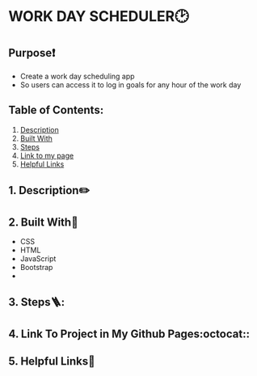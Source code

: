 # WORK DAY SCHEDULER🕑

## Purpose❗
 * Create a work day scheduling app 
 * So users can access it to log in goals for any hour of the work day

  ## Table of Contents:
1. [ Description ](#desc)
2. [ Built With ](#built-with)
3. [ Steps ](#steps)
4. [ Link to my page ](#link-to-my-page)
5. [ Helpful Links ](#help)


<a name="desc"></a>
## 1. Description✏️

<a name="built-with"></a>
## 2. Built With🔨
 * CSS
 * HTML
 * JavaScript
 * Bootstrap
 * 

<a name="steps"></a>
 ## 3. Steps:ladder::

 <a name="link-to-my-page"></a>
 ## 4. Link To Project in My Github Pages:octocat::

<a name="help"></a>
  ## 5. Helpful Links:link:
  
  

